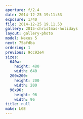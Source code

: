 ```yaml
---
aperture: f/2.4
date: 2014-12-25 19:11:53
exposure: 1/40
file: 2014-12-25 19.11.53
gallery: 2015-christmas-holidays
layout: gallery-photo
model: Nexus 5
next: 75afdba
ordering: 1
previous: 9cc92e4
sizes:
  640w:
    height: 480
    width: 640
  200x200:
    height: 200
    width: 200
  96x96:
    height: 96
    width: 96
title: null
make: LGE
---
```

